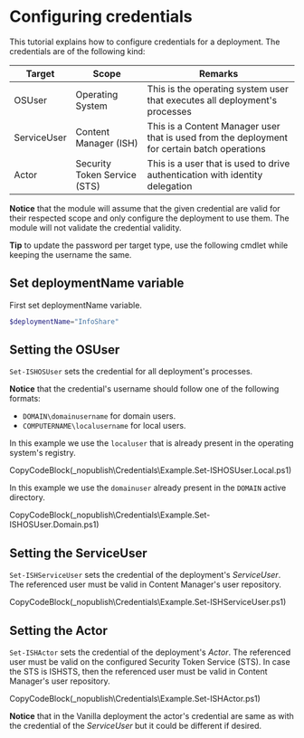 ﻿# Configuring credentials
 
This tutorial explains how to configure credentials for a deployment. The credentials are of the following kind:

| Target | Scope | Remarks |
| ------ | ----- | ------- |
| OSUser | Operating System | This is the operating system user that executes all deployment's processes |
| ServiceUser | Content Manager (ISH) | This is a Content Manager user that is used from the deployment for certain batch operations | 
| Actor | Security Token Service (STS) | This is a user that is used to drive authentication with identity delegation |

**Notice** that the module will assume that the given credential are valid for their respected scope and only configure the deployment to use them. The module will not validate the credential validity.

**Tip** to update the password per target type, use the following cmdlet while keeping the username the same.

## Set deploymentName variable
First set deploymentName variable.

```powershell
$deploymentName="InfoShare"
```

## Setting the OSUser

`Set-ISHOSUser` sets the credential for all deployment's processes.

**Notice** that the credential's username should follow one of the following formats:

- `DOMAIN\domainusername` for domain users.
- `COMPUTERNAME\localusername` for local users.

In this example we use the `localuser` that is already present in the operating system's registry.

CopyCodeBlock(_nopublish\Credentials\Example.Set-ISHOSUser.Local.ps1)

In this example we use the `domainuser` already present in the `DOMAIN` active directory.

CopyCodeBlock(_nopublish\Credentials\Example.Set-ISHOSUser.Domain.ps1)

## Setting the ServiceUser

`Set-ISHServiceUser` sets the credential of the deployment's *ServiceUser*. The referenced user must be valid in Content Manager's user repository.

CopyCodeBlock(_nopublish\Credentials\Example.Set-ISHServiceUser.ps1)

## Setting the Actor

`Set-ISHActor` sets the credential of the deployment's *Actor*. The referenced user must be valid on the configured Security Token Service (STS). In case the STS is ISHSTS, then the referenced user must be valid in Content Manager's user repository.

CopyCodeBlock(_nopublish\Credentials\Example.Set-ISHActor.ps1)

**Notice** that in the Vanilla deployment the actor's credential are same as with the credential of the *ServiceUser* but it could be different if desired.